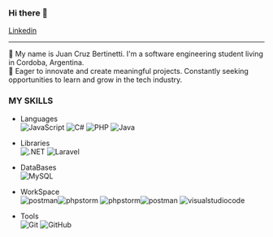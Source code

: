 ### Hi there 👋

[Linkedin](https://www.linkedin.com/in/juan-cruz-bertinetti-6372141ba/)

-----------------------------------------------------------------------------------------------------

🌱 My name is Juan Cruz Bertinetti. I'm a software engineering student living in Cordoba, Argentina.
<br>
🚀 Eager to innovate and create meaningful projects. Constantly seeking opportunities to learn and grow in the tech industry.

### MY SKILLS

- Languages
  <br>
  ![JavaScript](https://img.shields.io/badge/JavaScript-323330?style=for-the-badge&logo=javascript&logoColor=F7DF1E)
  ![C#](https://img.shields.io/badge/C%23-239120?style=for-the-badge&logo=c-sharp&logoColor=white)
  ![PHP](https://img.shields.io/badge/PHP-777BB4?style=for-the-badge&logo=php&logoColor=white)
  ![Java](https://img.shields.io/badge/Java-007396?style=for-the-badge&logo=java&logoColor=white)
  
- Libraries
  <br>
  ![.NET](https://img.shields.io/badge/.NET-512BD4?style=for-the-badge&logo=.net&logoColor=white)
  ![Laravel](https://img.shields.io/badge/Laravel-FF2D20?style=for-the-badge&logo=laravel&logoColor=white)
  
- DataBases
  <br>
  ![MySQL](https://img.shields.io/badge/MySQL-005C84?style=for-the-badge&logo=mysql&logoColor=white)

- WorkSpace
  <br>
  ![postman](https://github.com/Juanbertinetti/JuanBertinetti/assets/123510819/3f53f8f4-7fa4-4bb0-9e20-47bbbb17361e)![phpstorm](https://github.com/Juanbertinetti/JuanBertinetti/assets/123510819/33cb2f3f-174c-4406-a700-1911be9c6253)
![phpstorm](https://github.com/Juanbertinetti/JuanBertinetti/assets/123510819/08bbf0fd-6677-40ac-9fd0-9e096e30d9c1)![postman](https://github.com/Juanbertinetti/JuanBertinetti/assets/123510819/558da838-8596-401c-99d0-485dcbd682e8)
![visualstudiocode](https://github.com/Juanbertinetti/JuanBertinetti/assets/123510819/f82b495b-0279-49c6-af7b-0aeb713157f1)

- Tools
  <br>
  ![Git](https://img.shields.io/badge/Git-F05032?style=for-the-badge&logo=git&logoColor=white)
  ![GitHub](https://img.shields.io/badge/GitHub-181717?style=for-the-badge&logo=github&logoColor=white)
